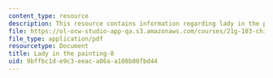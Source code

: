 ```yaml
---
content_type: resource
description: This resource contains information regarding lady in the painting.
file: https://ol-ocw-studio-app-qa.s3.amazonaws.com/courses/21g-103-chinese-iii-regular-fall-2003/9bffbc1de9c3eeaca06aa108b80fbd44_MIT21G_103F03_painting8.pdf
file_type: application/pdf
resourcetype: Document
title: Lady in the painting-8
uid: 9bffbc1d-e9c3-eeac-a06a-a108b80fbd44
---
```


